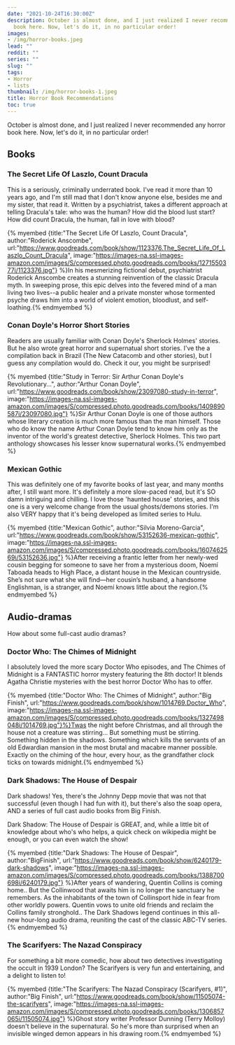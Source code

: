 ```yaml
---
date: "2021-10-24T16:30:00Z"
description: October is almost done, and I just realized I never recommended any horror
  book here. Now, let's do it, in no particular order!
images:
- /img/horror-books.jpeg
lead: ""
reddit: ""
series: ""
slug: ""
tags:
- Horror
- lists
thumbnail: /img/horror-books-1.jpeg
title: Horror Book Recommendations
toc: true
---
```

October is almost done, and I just realized I never recommended any horror book here. Now, let's do it, in no particular order!

<!--more-->

## Books

### The Secret Life Of Laszlo, Count Dracula

This is a seriously, criminally underrated book. I've read it more than 10 years ago, and I'm still mad that I don't know anyone else, besides me and my sister, that read it. Written by a psychiatrist, takes a different approach at telling Dracula's tale: who was the human? How did the blood lust start? How did count Dracula, the human, fall in love with blood?

{% myembed {title:"The Secret Life Of Laszlo, Count Dracula", author:"Roderick Anscombe", url:"https://www.goodreads.com/book/show/1123376.The_Secret_Life_Of_Laszlo_Count_Dracula", image:"https://images-na.ssl-images-amazon.com/images/S/compressed.photo.goodreads.com/books/1271550377i/1123376.jpg"} %}In his mesmerizing fictional debut, psychiatrist Roderick Anscombe creates a stunning reinvention of the classic Dracula myth. In sweeping prose, this epic delves into the fevered mind of a man living two lives--a public healer and a private monster whose tormented psyche draws him into a world of violent emotion, bloodlust, and self-loathing.{% endmyembed %}

### Conan Doyle's Horror Short Stories

Readers are usually familiar with Conan Doyle's Sherlock Holmes' stories. But he also wrote great horror and supernatual short stories. I've the a compilation back in Brazil (The New Catacomb and other stories), but I guess any compilation would do. Check it our, you might be surprised!

{% myembed {title:"Study in Terror: Sir Arthur Conan Doyle's Revolutionary…", author:"Arthur Conan Doyle", url:"https://www.goodreads.com/book/show/23097080-study-in-terror", image:"https://images-na.ssl-images-amazon.com/images/S/compressed.photo.goodreads.com/books/1409890587i/23097080.jpg"} %}Sir Arthur Conan Doyle is one of those authors whose literary creation is much more famous than the man himself. Those who do know the name Arthur Conan Doyle tend to know him only as the inventor of the world's greatest detective, Sherlock Holmes. This two part anthology showcases his lesser know supernatural works.{% endmyembed %}

### Mexican Gothic

This was definitely one of my favorite books of last year, and many months after, I still want more. It's definitely a more slow-paced read, but it's SO damn intriguing and chilling. I love those 'haunted house' stories, and this one is a very welcome change from the usual ghosts/demons stories. I'm also VERY happy that it's being developed as limited series to Hulu.

{% myembed {title:"Mexican Gothic", author:"Silvia Moreno-Garcia", url:"https://www.goodreads.com/book/show/53152636-mexican-gothic", image:"https://images-na.ssl-images-amazon.com/images/S/compressed.photo.goodreads.com/books/1607462569i/53152636.jpg"} %}After receiving a frantic letter from her newly-wed cousin begging for someone to save her from a mysterious doom, Noemí Taboada heads to High Place, a distant house in the Mexican countryside. She’s not sure what she will find—her cousin’s husband, a handsome Englishman, is a stranger, and Noemí knows little about the region.{% endmyembed %}

## Audio-dramas

How about some full-cast audio dramas?

### Doctor Who: The Chimes of Midnight

I absolutely loved the more scary Doctor Who episodes, and The Chimes of Midnight is a FANTASTIC horror mystery featuring the 8th doctor! It blends Agatha Christie mysteries with the best horror Doctor Who has to offer.

{% myembed {title:"Doctor Who: The Chimes of Midnight", author:"Big Finish", url:"https://www.goodreads.com/book/show/1014769.Doctor_Who", image:"https://images-na.ssl-images-amazon.com/images/S/compressed.photo.goodreads.com/books/1327498048i/1014769.jpg"}%}Twas the night before Christmas, and all through the house not a creature was stirring... But something must be stirring. Something hidden in the shadows. Something which kills the servants of an old Edwardian mansion in the most brutal and macabre manner possible. Exactly on the chiming of the hour, every hour, as the grandfather clock ticks on towards midnight.{% endmyembed %}

### Dark Shadows: The House of Despair

Dark shadows! Yes, there's the Johnny Depp movie that was not that successful (even though I had fun with it), but there's also the soap opera, AND a series of full cast audio books from Big Finish.

Dark Shadow: The House of Despair is GREAT, and, while a little bit of knowledge about who's who helps, a quick check on wikipedia might be enough, or you can even watch the show!

{% myembed {title:"Dark Shadows: The House of Despair", author:"BigFinish", url:"https://www.goodreads.com/book/show/6240179-dark-shadows", image:"https://images-na.ssl-images-amazon.com/images/S/compressed.photo.goodreads.com/books/1388700698i/6240179.jpg"} %}After years of wandering, Quentin Collins is coming home.. But the Collinwood that awaits him is no longer the sanctuary he remembers. As the inhabitants of the town of Collinsport hide in fear from other worldly powers. Quentin vows to unite old friends and reclaim the Collins family stronghold.. The Dark Shadows legend continues in this all-new hour-long audio drama, reuniting the cast of the classic ABC-TV series.{% endmyembed %}

### The Scarifyers: The Nazad Conspiracy

For something a bit more comedic, how about two detectives investigating the occult in 1939 London? The Scarifyers is very fun and entertaining, and a delight to listen to!

{% myembed {title:"The Scarifyers: The Nazad Conspiracy (Scarifyers, #1)", author:"Big Finish", url:"https://www.goodreads.com/book/show/11505074-the-scarifyers", image:"https://images-na.ssl-images-amazon.com/images/S/compressed.photo.goodreads.com/books/1306857065i/11505074.jpg"} %}Ghost story writer Professor Dunning (Terry Molloy) doesn't believe in the supernatural. So he's more than surprised when an invisible winged demon appears in his drawing room.{% endmyembed %}

